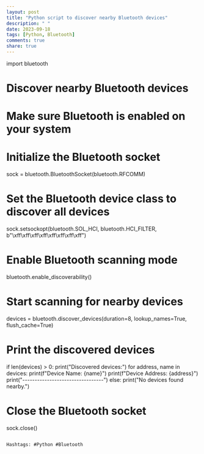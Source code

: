 ```yaml
---
layout: post
title: "Python script to discover nearby Bluetooth devices"
description: " "
date: 2023-09-18
tags: [Python, Bluetooth]
comments: true
share: true
---
```

import bluetooth

# Discover nearby Bluetooth devices
# Make sure Bluetooth is enabled on your system

# Initialize the Bluetooth socket
sock = bluetooth.BluetoothSocket(bluetooth.RFCOMM)

# Set the Bluetooth device class to discover all devices
sock.setsockopt(bluetooth.SOL_HCI, bluetooth.HCI_FILTER, b"\xff\xff\xff\xff\xff\xff\xff\xff")

# Enable Bluetooth scanning mode
bluetooth.enable_discoverability()

# Start scanning for nearby devices
devices = bluetooth.discover_devices(duration=8, lookup_names=True, flush_cache=True)

# Print the discovered devices
if len(devices) > 0:
    print("Discovered devices:")
    for address, name in devices:
        print(f"Device Name: {name}")
        print(f"Device Address: {address}")
        print("---------------------------------")
else:
    print("No devices found nearby.")

# Close the Bluetooth socket
sock.close()
```

Hashtags: #Python #Bluetooth